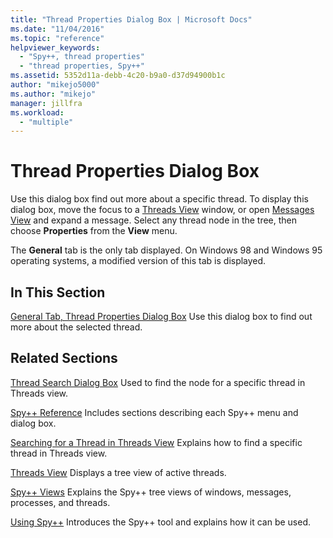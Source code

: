 ```yaml
---
title: "Thread Properties Dialog Box | Microsoft Docs"
ms.date: "11/04/2016"
ms.topic: "reference"
helpviewer_keywords:
  - "Spy++, thread properties"
  - "thread properties, Spy++"
ms.assetid: 5352d11a-debb-4c20-b9a0-d37d94900b1c
author: "mikejo5000"
ms.author: "mikejo"
manager: jillfra
ms.workload:
  - "multiple"
---
```

# Thread Properties Dialog Box
Use this dialog box find out more about a specific thread. To display this dialog box, move the focus to a [Threads View](../debugger/threads-view.md) window, or open [Messages View](../debugger/messages-view.md) and expand a message. Select any thread node in the tree, then choose **Properties** from the **View** menu.

 The **General** tab is the only tab displayed. On Windows 98 and Windows 95 operating systems, a modified version of this tab is displayed.

## In This Section
 [General Tab, Thread Properties Dialog Box](../debugger/general-tab-thread-properties-dialog-box.md)
 Use this dialog box to find out more about the selected thread.

## Related Sections
 [Thread Search Dialog Box](../debugger/thread-search-dialog-box.md)
 Used to find the node for a specific thread in Threads view.

 [Spy++ Reference](../debugger/spy-increment-reference.md)
 Includes sections describing each Spy++ menu and dialog box.

 [Searching for a Thread in Threads View](../debugger/how-to-search-for-a-thread-in-threads-view.md)
 Explains how to find a specific thread in Threads view.

 [Threads View](../debugger/threads-view.md)
 Displays a tree view of active threads.

 [Spy++ Views](../debugger/spy-increment-views.md)
 Explains the Spy++ tree views of windows, messages, processes, and threads.

 [Using Spy++](../debugger/using-spy-increment.md)
 Introduces the Spy++ tool and explains how it can be used.